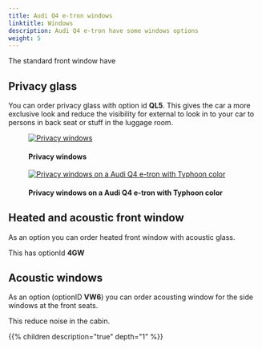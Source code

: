 ```yaml
---
title: Audi Q4 e-tron windows
linktitle: Windows
description: Audi Q4 e-tron have some windows options
weight: 5
---
```

<!-- markdownlint-disable MD033 -->
The standard front window have

## Privacy glass

You can order privacy glass with option id **QL5**. This gives the car a more exclusive look
and reduce the visibility for external to look in to your car to persons in back seat or stuff
in the luggage room. 

<figure>
    <a href="https://media.electrichasgoneaudi.net/multimedia/models/q4-e-tron/exterior/windows/privacywindows.jpg">
        <img src="https://media.electrichasgoneaudi.net/multimedia/models/q4-e-tron/exterior/windows/privacywindowss.jpg"
        alt="Privacy windows" title="Privacy windows">
    </a>
    <figcaption><h4>Privacy windows</h4></figcaption>
</figure>

<figure>
    <a href="https://media.electrichasgoneaudi.net/multimedia/models/q4-e-tron/exterior/windows/paint_typhoongrey_2.jpg">
        <img src="https://media.electrichasgoneaudi.net/multimedia/models/q4-e-tron/exterior/windows/paint_typhoongrey_2s.jpg"
        alt="Privacy windows on a Audi Q4 e-tron with Typhoon color" title="Privacy windows on a Audi Q4 e-tron with Typhoon color">
    </a>
    <figcaption><h4>Privacy windows on a Audi Q4 e-tron with Typhoon color</h4></figcaption>
</figure>

## Heated and acoustic front window

As an option you can order heated front window with acoustic glass. 

This has optionId **4GW**

## Acoustic windows

As an option (optionID **VW6**) you can order acousting window for the side windows at the front seats. 

This reduce noise in the cabin.

{{% children description="true" depth="1" %}}
